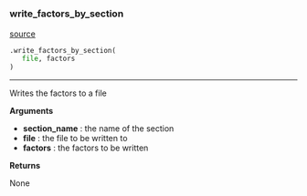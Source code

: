 #


### write_factors_by_section
[source](https://github.com/allfed/Seaweed-Growth-Model/blob/master/src/write_files.py/#L6)
```python
.write_factors_by_section(
   file, factors
)
```

---
Writes the factors to a file

**Arguments**

* **section_name**  : the name of the section
* **file**  : the file to be written to
* **factors**  : the factors to be written


**Returns**

None
